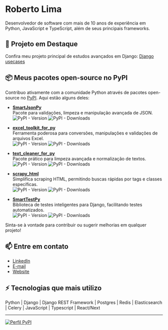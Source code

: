 # Roberto Lima

Desenvolvedor de software com mais de 10 anos de experiência em Python, JavaScript e TypeScript, além de seus principais frameworks.

## 🚀 Projeto em Destaque
Confira meu projeto principal de estudos avançados em Django: [Django usecases](https://github.com/robertolima-dev/django-usecases)

## 📦 Meus pacotes open-source no PyPI

Contribuo ativamente com a comunidade Python através de pacotes open-source no [PyPI](https://pypi.org/user/robertolima_dev/). Aqui estão alguns deles:

- **[SmartJsonPy](https://pypi.org/project/SmartJsonPy/)**<br>
  Pacote para validações, limpeza e manipulação avançada de JSON.<br>
  ![PyPI - Version](https://img.shields.io/pypi/v/SmartJsonPy)
  ![PyPI - Downloads](https://img.shields.io/pypi/dm/SmartJsonPy)  

- **[excel_toolkit_for_py](https://pypi.org/project/excel_toolkit_for_py/)**<br>
  Ferramenta poderosa para conversões, manipulações e validações de arquivos Excel.<br>
  ![PyPI - Version](https://img.shields.io/pypi/v/excel_toolkit_for_py)
  ![PyPI - Downloads](https://img.shields.io/pypi/dm/excel_toolkit_for_py)  

- **[text_cleaner_for_py](https://pypi.org/project/text_cleaner_for_py/)**<br>
  Pacote prático para limpeza avançada e normalização de textos.<br>
  ![PyPI - Version](https://img.shields.io/pypi/v/text_cleaner_for_py)
  ![PyPI - Downloads](https://img.shields.io/pypi/dm/text_cleaner_for_py)  

- **[scrapy_html](https://pypi.org/project/scrapy_html/)**<br>
  Simplifica scraping HTML, permitindo buscas rápidas por tags e classes específicas.<br>
  ![PyPI - Version](https://img.shields.io/pypi/v/scrapy_html)
  ![PyPI - Downloads](https://img.shields.io/pypi/dm/scrapy_html)  

- **[SmartTestPy](https://pypi.org/project/SmartTestPy/)**<br>
  Biblioteca de testes inteligentes para Django, facilitando testes automatizados.<br>
  ![PyPI - Version](https://img.shields.io/pypi/v/SmartTestPy)
  ![PyPI - Downloads](https://img.shields.io/pypi/dm/SmartTestPy)  

Sinta-se à vontade para contribuir ou sugerir melhorias em qualquer projeto!

## 📫 Entre em contato
- [LinkedIn](https://www.linkedin.com/in/roberto-lima-01/)
- [E-mail](mailto:robertolima.izphera@gmail.com)
- [Website](https://robertolima-developer.vercel.app/)

## ⚡ Tecnologias que mais utilizo
Python | Django | Django REST Framework | Postgres | Redis | Elasticsearch | Celery | JavaScript | Typescript | React/Next

---

[![Perfil PyPI](https://img.shields.io/badge/PyPI-Perfil%20RobertoLima-blue)](https://pypi.org/user/robertolima_dev/)

